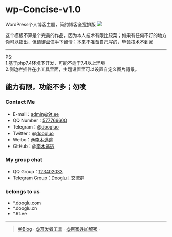 # wp-Concise-v1.0
WordPress个人博客主题，简约博客全宽排版
<img src="https://sg-cdn.9t.ee/image/wp-Concise-v1.0.png"/>

这个模板不算是个完美的作品，因为本人技术有限比较菜；如果有任何不好的地方你可以指出，但请键盘侠手下留情；本来不准备自己写的，毕竟技术不到家

------------------
PS:</br>
1.基于php7.4环境下开发，可能不适于7.4以上环境</br>
2.侧边栏插件在小工具里面，主题设置里可以设置自定义图片背景。</br>

能力有限，功能不多；勿喷</br>
------------------
### Contact Me
- E-mail：[admin@9t.ee](https://www.alipan.com/)
- QQ Number：[577766600](https://www.alipan.com/)
- Telegram：[@doogluo](https://t.me/dooglu)
- Twitter：[@doogluo](https://twitter.com/doogluo)
- Weibo：[@李木逃逃](https://weibo.com/chinazcwl)
- GitHub：[@李木逃逃](https://github.com/tianunusual)

### My group chat

- QQ Group：[123402033](https://qm.qq.com/cgi-bin/qm/qr?k=Cx9noRs1fRVCz_BF86hR4SKeSdyLnjhh&jump_from=webapi&authKey=cybJHmy7wP0hk5OBAjgfZ55LsTcPDDvjHqVADFSoD+HiCrQdalAKHeT30kQWsFQb)
- Telegram Group：[Dooglu丨交流群](https://t.me/dooglu)


### belongs to us

- *.dooglu.com
- *.dooglu.cn
- *.9t.ee

---

> [@Blog](https://blog.dooglu.cn) · [@开发者工具](https://tool.dooglu.com) · [@百家姓加解密](https://t.dooglu.com) · 

